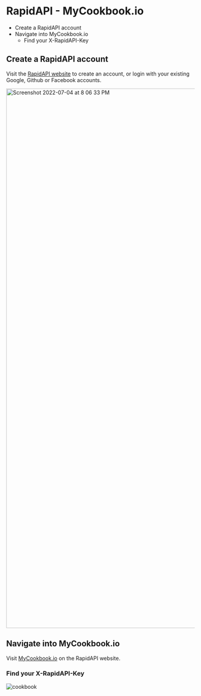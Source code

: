 # RapidAPI - MyCookbook.io

- Create a RapidAPI account 
- Navigate into MyCookbook.io 
	- Find your X-RapidAPI-Key

## Create a RapidAPI account 

Visit the [RapidAPI website](https://rapidapi.com/auth/sign-up?referral=/hub) to create an account, or login with your existing Google, Github or Facebook accounts.

<img width="1440" alt="Screenshot 2022-07-04 at 8 06 33 PM" src="https://user-images.githubusercontent.com/35587864/177152180-39a1d62c-fffb-45d1-a74d-aa846ac5d0fd.png">

## Navigate into MyCookbook.io 

Visit [MyCookbook.io](https://rapidapi.com/mycookbook/api/mycookbook-io1) on the RapidAPI website. 

### Find your X-RapidAPI-Key

![cookbook](https://user-images.githubusercontent.com/35587864/177152328-09546e93-ccc8-4ade-9e31-6c6a8bcc128e.png)
